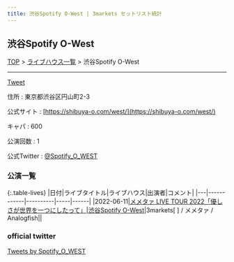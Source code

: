 ```yaml
---
title: 渋谷Spotify O-West | 3markets セットリスト統計
---
```

## 渋谷Spotify O-West

[TOP](/setlist/) > [ライブハウス一覧](livehouses.html) > 渋谷Spotify O-West

___

<a href="https://twitter.com/share?ref_src=twsrc%5Etfw" data-text="3markets[ ]セットリスト > 渋谷Spotify O-West" class="twitter-share-button" data-via="3markets" data-hashtags="3markets" data-related="3markets" data-show-count="false">Tweet</a>

住所
:    東京都渋谷区円山町2-3

公式サイト
:    [https://shibuya-o.com/west/](https://shibuya-o.com/west/)

キャパ
:    600

公演回数
: 1


公式Twitter
: <a href="https://twitter.com/Spotify_O_WEST">@Spotify_O_WEST</a>


### 公演一覧

{:.table-lives}
|日付|ライブタイトル|ライブハウス|出演者|コメント|
|---|------------|----------|-----|------|
|<span class="nowrap">2022-06-11</span>|[メメタァ LIVE TOUR 2022「優しさが世界を一つにしたって」](live018.html)|[渋谷Spotify O-West](livehouse009.html)|3markets[ ] / メメタァ / Analogfish||



### official twitter

<a class="twitter-timeline" href="https://twitter.com/Spotify_O_WEST?ref_src=twsrc%5Etfw">Tweets by Spotify_O_WEST</a> <script async src="https://platform.twitter.com/widgets.js" charset="utf-8"></script>


<script async src="https://platform.twitter.com/widgets.js" charset="utf-8"></script>